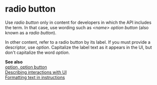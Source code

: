 # radio button

Use *radio button* only in content for developers in which the API includes the term. In that case, use wording such as *\<name\> option button* (also known as a *radio button*).

In other content, refer to a radio button by its label. If you must provide a descriptor, use *option*. Capitalize the label text as it appears in the UI, but don't capitalize the word *option*. 

**See also**  
[option, option button](../o/option-button.md)  
[Describing interactions with UI](~/procedures-instructions/describing-interactions-with-ui.md)  
[Formatting text in instructions](~/procedures-instructions/formatting-text-in-instructions.md)
